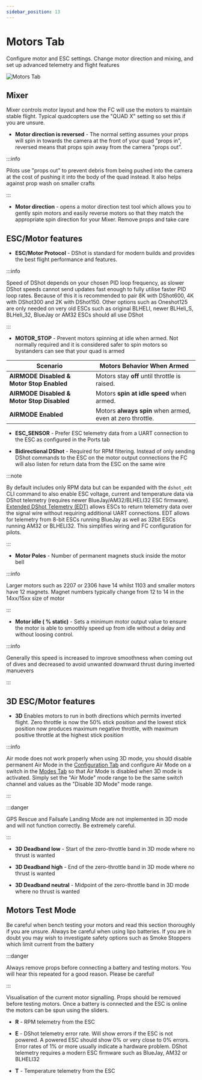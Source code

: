 ```yaml
---
sidebar_position: 13
---
```


# Motors Tab

Configure motor and ESC settings. Change motor direction and mixing, and set up advanced telemetry and flight features

![Motors Tab](/img/betaflight_configurator_motors_tab.png)

## Mixer

Mixer controls motor layout and how the FC will use the motors to maintain stable flight. Typical quadcopters use the
"QUAD X" setting so set this if you are unsure.

- **Motor direction is reversed** - The normal setting
  assumes your props will spin in towards the camera at the front of your quad "props in", reversed means that props
  spin away from the camera "props out".

:::info

Pilots use "props out" to prevent debris from being pushed into the camera at the cost of pushing it
into the body of the quad instead. It also helps against prop wash on smaller crafts

:::

- **Motor direction** - opens a motor direction test tool which allows you to gently spin motors and easily reverse
  motors so that they match the appropriate spin direction for your Mixer. Remove props and take care

## ESC/Motor features

- **ESC/Motor Protocol** - DShot is standard for modern builds and provides the best flight performance and features.

:::info

Speed of DShot depends on your chosen PID loop frequency, as slower DShot speeds cannot send updates fast enough to
fully utilise faster PID loop rates. Because of this it is recommended to pair 8K with DShot600, 4K with DShot300 and
2K with DShot150. Other options such as Oneshot125 are only needed on very old ESCs such as original BLHELI, newer
BLHeli_S, BLHeli_32, BlueJay or AM32 ESCs should all use DShot

:::

- **MOTOR_STOP** - Prevent motors spinning at idle when armed. Not normally required and it is considered safer to spin
  motors so bystanders can see that your quad is armed

| **Scenario**                         | **Motors Behavior When Armed**                      |
|--------------------------------------|----------------------------------------------------|
| **AIRMODE Disabled & Motor Stop Enabled**  | Motors stay **off** until throttle is raised. |
| **AIRMODE Disabled & Motor Stop Disabled** | Motors **spin at idle speed** when armed. |
| **AIRMODE Enabled**                  | Motors **always spin** when armed, even at zero throttle. |

- **ESC_SENSOR** - Prefer ESC telemetry data from a UART connection to the ESC as configured in the Ports tab

- **Bidirectional DShot** - Required for RPM filtering. Instead of only sending DShot commands to the ESC on the motor
  output connections the FC will also listen for return data from the ESC on the same wire

:::note

By default includes only RPM
data but can be expanded with the `dshot_edt` CLI command to also enable ESC voltage, current and temperature
data via DShot telemetry (requires newer BlueJay/AM32/BLHELI32 ESC firmware).
[Extended DShot Telemetry (EDT)](https://github.com/bird-sanctuary/extended-dshot-telemetry) allows ESCs to return
telemetry data over the signal wire without requiring additional UART connections. EDT allows for telemetry from 8-bit
ESCs running BlueJay as well as 32bit ESCs running AM32 or BLHELI32. This simplifies wiring and FC configuration for
pilots.

:::

- **Motor Poles** - Number of permanent magnets stuck inside the motor bell

:::info

Larger motors such as 2207 or 2306 have 14
whilst 1103 and smaller motors have 12 magnets. Magnet numbers typically change from 12 to 14 in the 14xx/15xx size of
motor

:::

- **Motor idle ( % static)** - Sets a minimum motor output value to ensure the motor is able to smoothly speed up from
  idle without a delay and without loosing control.

:::info

Generally this speed is increased to improve smoothness when coming
out of dives and decreased to avoid unwanted downward thrust during inverted manuevers

:::

## 3D ESC/Motor features

- **3D** Enables motors to run in both directions which permits inverted flight. Zero throttle is now the 50% stick
  position and the lowest stick position now produces maximum negative throttle, with maximum positive throttle at the
  highest stick position

:::info

Air mode does not work properly when using 3D mode, you should disable permanent Air Mode in the
[Configuration Tab](/docs/wiki/configurator/configuration-tab#other-features) and configure Air
Mode on a switch in the [Modes Tab](/docs/wiki/configurator/auxiliary-tab) so that Air Mode is
disabled when 3D mode is activated. Simply set the "Air Mode" mode range to be the same switch channel and values as
the "Disable 3D Mode" mode range.

:::

:::danger

GPS Rescue and Failsafe Landing Mode are not implemented in 3D mode and will not function correctly. Be extremely careful.

:::

- **3D Deadband low** - Start of the zero-throttle band in 3D mode where no thrust is wanted

- **3D Deadband high** - End of the zero-throttle band in 3D mode where no thrust is wanted

- **3D Deadband neutral** - Midpoint of the zero-throttle band in 3D mode where no thrust is wanted

## Motors Test Mode

Be careful when bench testing your motors and read this section thoroughly if you are unsure. Always be careful when
using lipo batteries. If you are in doubt you may wish to investigate safety options such as Smoke Stoppers which limit
current from the battery

:::danger

Always remove props before connecting a battery and testing motors. You will hear this repeated for a good reason.
Please be careful!

:::

Visualisation of the current motor signalling. Props should be removed before testing motors. Once a battery is
connected and the ESC is online the motors can be spun using the sliders.

- **R** - RPM telemetry from the ESC

- **E** - DShot telemetry error rate. Will show errors if the ESC is not powered. A powered ESC should show 0% or very
  close to 0% errors. Error rates of 1% or more usually indicate a hardware problem. DShot telemetry requires a modern
  ESC firmware such as BlueJay, AM32 or BLHELI32

- **T** - Temperature telemetry from the ESC
